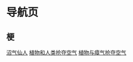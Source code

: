 # 导航页
## 梗
[沼气仙人](/gengbaike/沼气仙人.html)  [植物和人类抢夺空气](/gengbaike/植物和人类抢夺空气.html)  [植物与瘴气抢夺空气](/gengbaike/植物与瘴气抢夺空气.html)